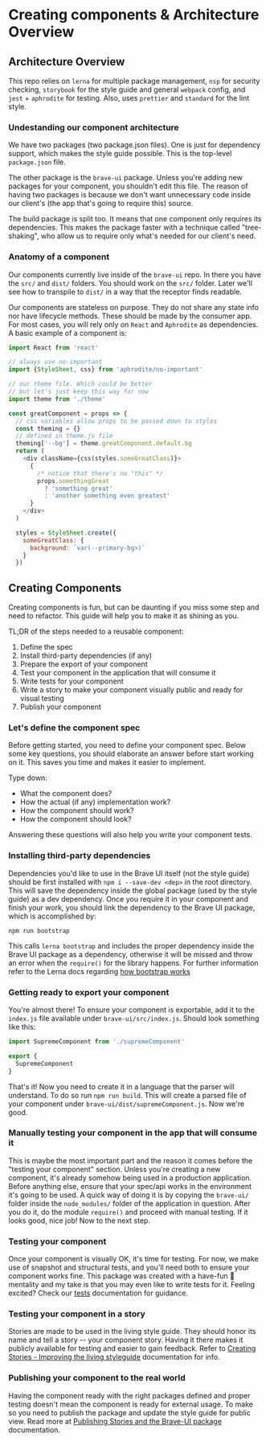 # Creating components & Architecture Overview

## Architecture Overview

This repo relies on `lerna` for multiple package management, `nsp` for security checking, `storybook` for the style guide and general `webpack` config, and `jest` + `aphrodite` for testing. Also, uses `prettier` and `standard` for the lint style.

### Undestanding our component architecture

We have two packages (two package.json files). One is just for dependency support, which makes the style guide possible. This is the top-level `package.json` file.

The other package is the `brave-ui` package. Unless you're adding new packages for your component, you shouldn't edit this file. The reason of having two packages is because we don't want unnecessary code inside our client's (the app that's going to require this) source.

The build package is split too. It means that one component only requires its dependencies. This makes the package faster with a technique called "tree-shaking", who allow us to require only what's needed for our client's need.

### Anatomy of a component

Our components currently live inside of the `brave-ui` repo. In there you have the `src/` and `dist/` folders. You should work on the `src/` folder. Later we'll see how to transpile to `dist/` in a way that the receptor finds readable.

Our components are stateless on purpose. They do not share any state info nor have lifecycle methods. These should be made by the consumer app. For most cases, you will rely only on `React` and `Aphrodite` as dependencies. A basic example of a component is:

```js
import React from 'react'

// always use no-important
import {StyleSheet, css} from 'aphrodite/no-important'

// our theme file. Which could be better
// but let's just keep this way for now
import theme from './theme'

const greatComponent = props => {
  // css variables allow props to be passed down to styles
  const theming = {}
  // defined in theme.js file
  theming['--bg'] = theme.greatComponent.default.bg
  return (
    <div className={css(styles.someGreatClass)}>
      {
        /* notice that there's no "this" */
        props.somethingGreat
          ? 'something great'
          : 'another something even greatest'
      }
    </div>
  )

  styles = StyleSheet.create({
    someGreatClass: {
      background: `var(--primary-bg>)`
    }
  })
```


## Creating Components

Creating components is fun, but can be daunting if you miss some step and need to refactor. This guide will help you to make it as shining as you.

TL;DR of the steps needed to a reusable component:

1. Define the spec
2. Install third-party dependencies (if any)
3. Prepare the export of your component
4. Test your component in the application that will consume it
5. Write tests for your component
6. Write a story to make your component visually public and ready for visual testing
7. Publish your component

### Let's define the component spec

Before getting started, you need to define your component spec. Below some key questions, you should elaborate an answer before start working on it. This saves you time and makes it easier to implement.

Type down:

* What the component does?
* How the actual (if any) implementation work?
* How the component should work?
* How the component should look?

Answering these questions will also help you write your component tests.


### Installing third-party dependencies

Dependencies you'd like to use in the Brave UI itself (not the style guide) should be first installed with `npm i --save-dev <dep>` in the root directory. This will save the dependency inside the global package (used by the style guide) as a dev dependency. Once you require it in your component and finish your work, you should link the dependency to the Brave UI package, which is accomplished by:

```
npm run bootstrap
```

This calls `lerna bootstrap` and includes the proper dependency inside the Brave UI package as a dependency, otherwise it will be missed and throw an error when the `require()` for the library happens. For further information refer to the Lerna docs regarding [how bootstrap works](https://github.com/lerna/lerna/blob/master/README.md#how-bootstrap-works)


### Getting ready to export your component

You're almost there! To ensure your component is exportable, add it to the `index.js` file available under `brave-ui/src/index.js`. Should look something like this:

```js
import SupremeComponent from './supremeComponent'

export {
  SupremeComponent
}

```

That's it! Now you need to create it in a language that the parser will understand. To do so run `npm run build`. This will create a parsed file of your component under `brave-ui/dist/supremeComponent.js`. Now we're good.


### Manually testing your component in the app that will consume it

This is maybe the most important part and the reason it comes before the "testing your component" section. Unless you're creating a new component, it's already somehow being used in a production application. Before anything else, ensure that your spec/api works in the environment it's going to be used. A quick way of doing it is by copying the `brave-ui/` folder inside the `node_modules/` folder of the application in question. After you do it, do the module `require()` and proceed with manual testing. If it looks good, nice job! Now to the next step.


### Testing your component

Once your component is visually OK, it's time for testing. For now, we make use of snapshot and structural tests, and you'll need both to ensure your component works fine. This package was created with a have-fun 🕺 mentality and my take is that you may even like to write tests for it. Feeling excited? Check our [tests](https://github.com/cezaraugusto/brave-ui/blob/master/docs/publishing.md) documentation for guidance.


### Testing your component in a story

Stories are made to be used in the living style guide. They should honor its name and tell a story -- your component story. Having it there makes it publicly available for testing and easier to gain feedback. Refer to [Creating Stories - Improving the living styleguide](https://github.com/cezaraugusto/brave-ui/blob/master/docs/stories.md) documentation for info.


### Publishing your component to the real world

Having the component ready with the right packages defined and proper testing doesn't mean the component is ready for external usage. To make so you need to publish the package and update the style guide for public view. Read more at [Publishing Stories and the Brave-UI package](https://github.com/cezaraugusto/brave-ui/blob/master/docs/publishing.md) documentation.
